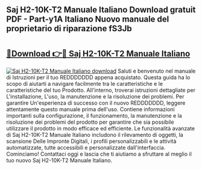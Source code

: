 ## Saj H2-10K-T2 Manuale Italiano Download gratuit PDF - Part-y1A Italiano Nuovo manuale del proprietario di riparazione fS3Jb

# <h2><a href="http://dfe8t0.blite.top/?on=Saj+H2-10K-T2+Manuale+Italiano">🔗Download 👉🔴 Saj H2-10K-T2 Manuale Italiano</a></h2>

[![Saj H2-10K-T2 Manuale Italiano download](https://i.imgur.com/lujVjoI.png)](http://dfe8t0.blite.top/?on=Saj+H2-10K-T2+Manuale+Italiano)
Saluti e benvenuto nel manuale di Istruzioni per il tuo REDDDDDDD appena acquistato. Questa guida ha lo scopo di aiutarti a navigare facilmente tra le caratteristiche e le caratteristiche del tuo Prodotto. All'interno, troverai istruzioni dettagliate per L'installazione, L'uso, la manutenzione e la risoluzione dei problemi. Per garantire Un'esperienza di successo con il nuovo REDDDDDDD, leggere attentamente questo manuale prima dell'uso. Contiene informazioni importanti sulla configurazione, il funzionamento, la manutenzione e la risoluzione dei problemi del prodotto per garantire che sia possibile utilizzare il prodotto in modo efficace ed efficiente. Le funzionalità avanzate di Saj H2-10K-T2 Manuale Italiano includono il rilevamento di oggetti, la scansione Delle Impronte Digitali, i profili personalizzabili e le attività automatizzate, tutte accessibili e personalizzate dall'interfaccia. Cominciamo! Contattaci oggi e lascia che ti aiutiamo a sfruttare al meglio il tuo nuovo Saj H2-10K-T2 Manuale Italiano.
